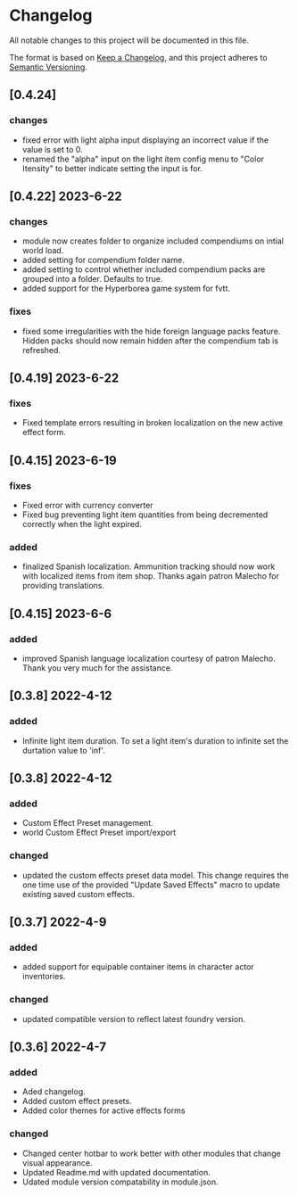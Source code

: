 # Changelog
All notable changes to this project will be documented in this file.

The format is based on [Keep a Changelog](https://keepachangelog.com/en/1.0.0/),
and this project adheres to [Semantic Versioning](https://semver.org/spec/v2.0.0.html).

## [0.4.24]
### changes
- fixed error with light alpha input displaying an incorrect value if the value is set to 0.
- renamed the "alpha" input on the light item config menu to "Color Itensity" to better indicate setting the input is for.

## [0.4.22] 2023-6-22
### changes
- module now creates folder to organize included compendiums on intial world load.
- added setting for compendium folder name.
- added setting to control whether included compendium packs are grouped into a folder. Defaults to true.
- added support for the Hyperborea game system for fvtt.

### fixes
- fixed some irregularities with the hide foreign language packs feature. Hidden packs should now remain hidden after the compendium tab is refreshed.

## [0.4.19] 2023-6-22
### fixes
- Fixed template errors resulting in broken localization on the new active effect form.

## [0.4.15] 2023-6-19
### fixes
- Fixed error with currency converter
- Fixed bug preventing light item quantities from being decremented correctly when the light expired.
### added
- finalized Spanish localization. Ammunition tracking should now work with localized items from item shop. Thanks again patron Malecho for providing translations.

## [0.4.15] 2023-6-6
### added
- improved Spanish language localization courtesy of patron Malecho. Thank you very much for the assistance.

## [0.3.8] 2022-4-12
### added
- Infinite light item duration. To set a light item's duration to infinite set the durtation value to 'inf'.

## [0.3.8] 2022-4-12
### added
- Custom Effect Preset management.
- world Custom Effect Preset import/export 

### changed
- updated the custom effects preset data model. This change requires the one time use of the provided "Update Saved Effects" macro to update existing saved custom effects.


## [0.3.7] 2022-4-9
### added
- added support for equipable container items in character actor inventories.

### changed
- updated compatible version to reflect latest foundry version.

## [0.3.6] 2022-4-7
### added

- Aded changelog.
- Added custom effect presets.
- Added color themes for active effects forms

### changed
- Changed center hotbar to work better with other modules that change visual appearance.
- Updated Readme.md with updated documentation.
- Udated module version compatability in module.json.
